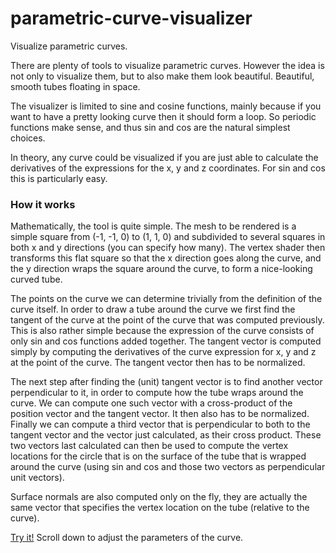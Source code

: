 # parametric-curve-visualizer

Visualize parametric curves.

There are plenty of tools to visualize parametric curves. However the idea is not only to visualize them, but to also make them look beautiful. Beautiful, smooth tubes floating in space.

The visualizer is limited to sine and cosine functions, mainly because if you want to have a pretty looking curve then it should form a loop. So periodic functions make sense, and thus sin and cos are the natural simplest choices.

In theory, any curve could be visualized if you are just able to calculate the derivatives of the expressions for the x, y and z coordinates. For sin and cos this is particularly easy.

### How it works

Mathematically, the tool is quite simple. The mesh to be rendered is a simple square from (-1, -1, 0) to (1, 1, 0) and subdivided to several squares in both x and y directions (you can specify how many). The vertex shader then transforms this flat square so that the x direction goes along the curve, and the y direction wraps the square around the curve, to form a nice-looking curved tube.

The points on the curve we can determine trivially from the definition of the curve itself. In order to draw a tube around the curve we first find the tangent of the curve at the point of the curve that was computed previously. This is also rather simple because the expression of the curve consists of only sin and cos functions added together. The tangent vector is computed simply by computing the derivatives of the curve expression for x, y and z at the point of the curve. The tangent vector then has to be normalized.

The next step after finding the (unit) tangent vector is to find another vector perpendicular to it, in order to compute how the tube wraps around the curve. We can compute one such vector with a cross-product of the position vector and the tangent vector. It then also has to be normalized. Finally we can compute a third vector that is perpendicular to both to the tangent vector and the vector just calculated, as their cross product. These two vectors last calculated can then be used to compute the vertex locations for the circle that is on the surface of the tube that is wrapped around the curve (using sin and cos and those two vectors as perpendicular unit vectors).

Surface normals are also computed only on the fly, they are actually the same vector that specifies the vertex location on the tube (relative to the curve).

[Try it!](https://raw.githack.com/NitorCreations/parametric-curve-visualizer/main/webgl.html) Scroll down to adjust the parameters of the curve.
